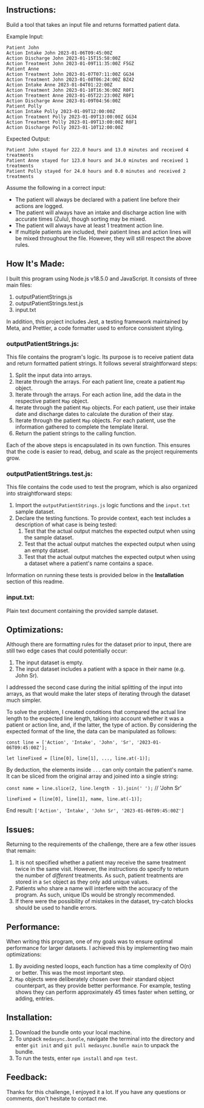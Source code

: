 ## Instructions:

Build a tool that takes an input file and returns formatted patient data.

Example Input:
```
Patient John
Action Intake John 2023-01-06T09:45:00Z
Action Discharge John 2023-01-15T15:58:00Z
Action Treatment John 2023-01-09T11:35:00Z F5GZ
Patient Anne
Action Treatment John 2023-01-07T07:11:00Z GG34
Action Treatment John 2023-01-08T06:24:00Z BZ42
Action Intake Anne 2023-01-04T01:22:00Z
Action Treatment John 2023-01-10T16:36:00Z R0F1
Action Treatment Anne 2023-01-05T22:23:00Z R0F1
Action Discharge Anne 2023-01-09T04:56:00Z
Patient Polly
Action Intake Polly 2023-01-09T12:00:00Z
Action Treatment Polly 2023-01-09T13:00:00Z GG34
Action Treatment Polly 2023-01-09T13:00:00Z R0F1
Action Discharge Polly 2023-01-10T12:00:00Z
```

Expected Output:
```
Patient John stayed for 222.0 hours and 13.0 minutes and received 4 treatments
Patient Anne stayed for 123.0 hours and 34.0 minutes and received 1 treatments
Patient Polly stayed for 24.0 hours and 0.0 minutes and received 2 treatments
```

Assume the following in a correct input:

- The patient will always be declared with a patient line before their actions are logged.
- The patient will always have an intake and discharge action line with accurate times (Zulu), though sorting may be mixed.
- The patient will always have at least 1 treatment action line.
- If multiple patients are included, their patient lines and action lines will be mixed throughout the file. However, they will still respect the above rules.

## How It's Made:

I built this program using Node.js v18.5.0 and JavaScript. It consists of three main files:

1. outputPatientStrings.js
2. outputPatientStrings.test.js
3. input.txt

In addition, this project includes Jest, a testing framework maintained by Meta, and Prettier, a code formatter used to enforce consistent styling.

### outputPatientStrings.js:

This file contains the program's logic. Its purpose is to receive patient data and return formatted patient strings. It follows several straightforward steps:

1. Split the input data into arrays.
2. Iterate through the arrays. For each patient line, create a patient `Map` object.
3. Iterate through the arrays. For each action line, add the data in the respective patient `Map` object.
4. Iterate through the patient `Map` objects. For each patient, use their intake date and discharge dates to calculate the duration of their stay.
5. Iterate through the patient `Map` objects. For each patient, use the information gathered to complete the template literal.
6. Return the patient strings to the calling function.

Each of the above steps is encapsulated in its own function. This ensures that the code is easier to read, debug, and scale as the project requirements grow.

### outputPatientStrings.test.js:

This file contains the code used to test the program, which is also organized into straightforward steps:

1. Import the `outputPatientStrings.js` logic functions and the `input.txt` sample dataset.
2. Declare the testing functions. To provide context, each test includes a description of what case is being tested:
    1. Test that the actual output matches the expected output when using the sample dataset.
    2. Test that the actual output matches the expected output when using an empty dataset.
    3. Test that the actual output matches the expected output when using a dataset where a patient's name contains a space.

Information on running these tests is provided below in the **Installation** section of this readme.

### input.txt:

Plain text document containing the provided sample dataset.

## Optimizations:

Although there are formatting rules for the dataset prior to input, there are still two edge cases that could potentially occur:

1. The input dataset is empty.
2. The input dataset includes a patient with a space in their name (e.g. John Sr).

I addressed the second case during the initial splitting of the input into arrays, as that would make the later steps of iterating through the dataset much simpler.

To solve the problem, I created conditions that compared the actual line length to the expected line length, taking into account whether it was a patient or action line, and, if the latter, the type of action. By considering the expected format of the line, the data can be manipulated as follows:

```const line = ['Action', 'Intake', 'John', 'Sr', '2023-01-06T09:45:00Z'];```

```let lineFixed = [line[0], line[1], ..., line.at(-1)];```

By deduction, the elements inside `...` can only contain the patient's name. It can be sliced from the original array and joined into a single string:

```const name = line.slice(2, line.length - 1).join(' ');``` // 'John Sr'

```lineFixed = [line[0], line[1], name, line.at(-1)];```

End result: `['Action', 'Intake', 'John Sr', '2023-01-06T09:45:00Z']`

## Issues:

Returning to the requirements of the challenge, there are a few other issues that remain:

1. It is not specified whether a patient may receive the same treatment twice in the same visit. However, the instructions do specify to return the number of *different* treatments. As such, patient treatments are stored in a `Set` object as they only add unique values.
2. Patients who share a name will interfere with the accuracy of the program. As such, unique IDs would be strongly recommended.
3. If there were the possibility of mistakes in the dataset, try-catch blocks should be used to handle errors.

## Performance:

When writing this program, one of my goals was to ensure optimal performance for larger datasets. I achieved this by implementing two main optimizations:

1. By avoiding nested loops, each function has a time complexity of O(n) or better. This was the most important step.
2. `Map` objects were deliberately chosen over their standard object counterpart, as they provide better performance. For example, testing shows they can perform approximately 45 times faster when setting, or adding, entries.

## Installation:

1. Download the bundle onto your local machine.
2. To unpack `medasync.bundle`, navigate the terminal into the directory and enter `git init` and `git pull medasync.bundle main` to unpack the bundle.
3. To run the tests, enter `npm install` and `npm test`.

## Feedback:

Thanks for this challenge, I enjoyed it a lot. If you have any questions or comments, don't hesitate to contact me.